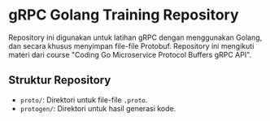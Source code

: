 # gRPC Golang Training Repository

Repository ini digunakan untuk latihan gRPC dengan menggunakan Golang, dan secara khusus menyimpan file-file Protobuf. Repository ini mengikuti materi dari course "Coding Go Microservice Protocol Buffers gRPC API".

## Struktur Repository

- `proto/`: Direktori untuk file-file `.proto`.
- `protogen/`: Direktori untuk hasil generasi kode.
